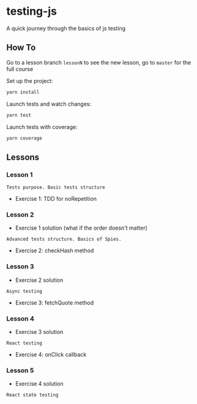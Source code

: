 # testing-js

A quick journey through the basics of js testing

## How To

Go to a lesson branch `lessonN` to see the new lesson, go to `master` for the full course

Set up the project:
```bash
yarn install
```

Launch tests and watch changes:
```bash
yarn test
```

Launch tests with coverage:
```bash
yarn coverage
```

## Lessons

### Lesson 1

`Tests purpose. Basic tests structure`

- Exercise 1: TDD for noRepetition

### Lesson 2

- Exercise 1 solution (what if the order doesn't matter)

`Advanced tests structure. Basics of Spies.`

- Exercise 2: checkHash method

### Lesson 3

- Exercise 2 solution

`Async testing`

- Exercise 3: fetchQuote method

### Lesson 4

- Exercise 3 solution

`React testing`

- Exercise 4: onClick callback

### Lesson 5

- Exercise 4 solution

`React state testing`
